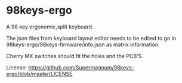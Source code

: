 # 98keys-ergo
A 98 key ergonomic,split keyboard.

The json files from keyboard layout editor needs to be edited to go in 
98keys-ergo/98keys-firmware/info.json as matrix information.


Cherry MX switches should fit the holes and the PCB'S.


License:
https://github.com/Supermagnum/98keys-ergo/blob/master/LICENSE

